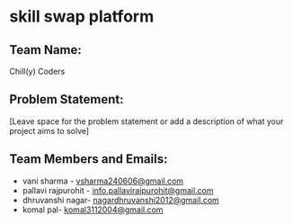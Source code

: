 # skill swap platform

## Team Name:
Chill(y) Coders

## Problem Statement:
[Leave space for the problem statement or add a description of what your project aims to solve]

## Team Members and Emails:
- vani sharma - vsharma240606@gmail.com
- pallavi rajpurohit - info.pallavirajpurohit@gmail.com
- dhruvanshi nagar- nagardhruvanshi2012@gmail.com
- komal pal- komal3112004@gmail.com


